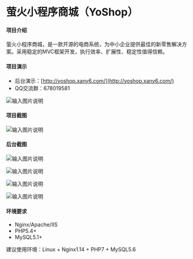 # 萤火小程序商城（YoShop）


#### 项目介绍
萤火小程序商城，是一款开源的电商系统，为中小企业提供最佳的新零售解决方案。采用稳定的MVC框架开发，执行效率、扩展性、稳定性值得信赖。

#### 项目演示
- 后台演示：[http://yoshop.xany6.com/](http://yoshop.xany6.com/)
- QQ交流群：678019581

![输入图片说明](https://images.gitee.com/uploads/images/2018/0727/210807_271acafd_597459.jpeg "gh_a376934c7da8_344.jpg")

#### 项目截图
![输入图片说明](https://gitee.com/uploads/images/2018/0629/144738_39b279a7_597459.png "前端.png")

#### 后台截图
![输入图片说明](https://gitee.com/uploads/images/2018/0629/144835_4e7858ef_597459.png "后台-商品列表.png")

![输入图片说明](https://gitee.com/uploads/images/2018/0629/144851_2a4c1e50_597459.png "后台-新增商品.png")

![输入图片说明](https://gitee.com/uploads/images/2018/0629/144952_acc1d20d_597459.png "后台-首页设计.png")

![输入图片说明](https://gitee.com/uploads/images/2018/0629/145004_5a5ba42c_597459.png "后台-配送设置.png")

#### 环境要求
- Nginx/Apache/IIS
- PHP5.4+
- MySQL5.1+

建议使用环境：Linux + Nginx1.14 + PHP7 + MySQL5.6

